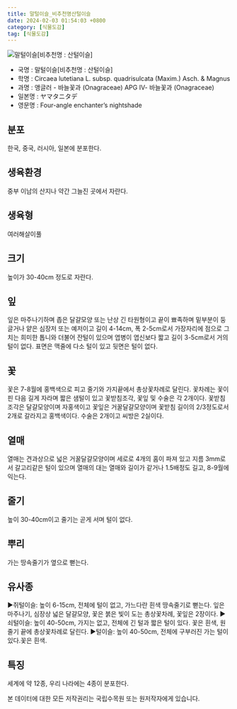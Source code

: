 ```yaml
---
title: 말털이슬_비추천명산털이슬
date: 2024-02-03 01:54:03 +0800
category: [식물도감]
tag: [식물도감]
---
```




![말털이슬[비추천명 : 산털이슬]](/fileUpload/plants/basic/Onagraceae/Circaea/13818/1_th2.JPG)
- 국명 : 말털이슬[비추천명 : 산털이슬]
- 학명 : Circaea lutetiana L. subsp. quadrisulcata (Maxim.) Asch. & Magnus
- 과명 : 앵글러 - 바늘꽃과 (Onagraceae) APG Ⅳ- 바늘꽃과 (Onagraceae)
- 일본명 : ヤマタニタデ
- 영문명 : Four-angle enchanter’s nightshade


## 분포
한국, 중국, 러시아, 일본에 분포한다.
## 생육환경
중부 이남의 산지나 약간 그늘진 곳에서 자란다.
## 생육형
여러해살이풀 
## 크기
높이가 30-40cm 정도로 자란다.
## 잎
잎은 마주나기하며 좁은 달걀모양 또는 난상 긴 타원형이고 끝이 뾰족하며 밑부분이 둥글거나 얕은 심장저 또는 예저이고 길이 4-14cm, 폭 2-5cm로서 가장자리에 점으로 그치는 희미한 톱니와 더불어 잔털이 있으며 엽병이 엽신보다 짧고 길이 3-5cm로서 거의 털이 없다. 표면은 맥줄에 다소 털이 있고 뒷면은 털이 없다.
## 꽃
꽃은 7-8월에 홍백색으로 피고 줄기와 가지끝에서 총상꽃차례로 달린다. 꽃차례는 꽃이 핀 다음 길게 자라며 짧은 샘털이 있고 꽃받침조각, 꽃잎 및 수술은 각 2개이다. 꽃받침조각은 달걀모양이며 자홍색이고 꽃잎은 거꿀달걀모양이며 꽃받침 길이의 2/3정도로서 2개로 갈라지고 홍백색이다. 수술은 2개이고 씨방은 2실이다.
## 열매
열매는 견과상으로 넓은 거꿀달걀모양이며 세로로 4개의 홈이 파져 있고 지름 3mm로서 갈고리같은 털이 있으며 열매의 대는 열매와 길이가 같거나 1.5배정도 길고, 8-9월에 익는다.
## 줄기
높이 30-40cm이고 줄기는 곧게 서며 털이 없다.
## 뿌리
가는 땅속줄기가 옆으로 뻗는다.
## 유사종
▶쥐털이슬: 높이 6-15cm, 전체에 털이 없고, 가느다란 흰색 땅속줄기로 뻗는다. 잎은 마주나기, 심장상 넓은 달걀모양, 꽃은 붉은 빛이 도는 총상꽃차례, 꽃잎은 2장이다.▶쇠털이슬: 높이 40-50cm, 가지는 없고, 전체에 긴 털과 짧은 털이 있다. 꽃은 흰색, 원줄기 끝에 총상꽃차례로 달린다.▶털이슬: 높이 40-50cm, 전체에 구부러진 가는 털이 있다.꽃은 흰색.
## 특징
세계에 약 12종, 우리 나라에는 4종이 분포한다.






본 데이터에 대한 모든 저작권리는 국립수목원 또는 원저작자에게 있습니다.
